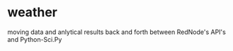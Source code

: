 # weather
moving data and anlytical results back and forth between RedNode's API's and Python-Sci.Py

